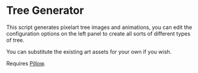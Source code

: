 # Tree Generator

This script generates pixelart tree images and animations, you can edit the configuration options on the left panel to create all sorts of different types of tree.

You can substitute the existing art assets for your own if you wish.

Requires [Pillow](https://pillow.readthedocs.io/en/latest/installation.html).